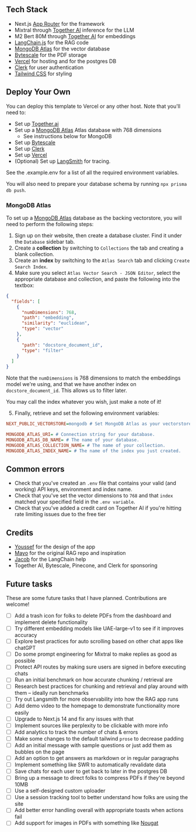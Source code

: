 

## Tech Stack

- Next.js [App Router](https://nextjs.org/docs/app) for the framework
- Mixtral through [Together AI](https://dub.sh/together-ai) inference for the LLM
- M2 Bert 80M through [Together AI](https://dub.sh/together-ai) for embeddings
- [LangChain.js](https://js.langchain.com/docs/get_started/introduction/) for the RAG code
- [MongoDB Atlas](https://www.mongodb.com/atlas/database) for the vector database
- [Bytescale](https://www.bytescale.com/) for the PDF storage
- [Vercel](https://vercel.com/) for hosting and for the postgres DB
- [Clerk](https://clerk.dev/) for user authentication
- [Tailwind CSS](https://tailwindcss.com/) for styling

## Deploy Your Own

You can deploy this template to Vercel or any other host. Note that you'll need to:

- Set up [Together.ai](https://dub.sh/together-ai/)
- Set up a [MongoDB Atlas](https://www.mongodb.com/atlas/database) Atlas database with 768 dimensions
  - See instructions below for MongoDB
- Set up [Bytescale](https://www.bytescale.com/)
- Set up [Clerk](https://clerk.dev/)
- Set up [Vercel](https://vercel.com/)
- (Optional) Set up [LangSmith](https://smith.langchain.com/) for tracing.

See the .example.env for a list of all the required environment variables.

You will also need to prepare your database schema by running `npx prisma db push`.

### MongoDB Atlas

To set up a [MongoDB Atlas](https://www.mongodb.com/atlas/database) database as the backing vectorstore, you will need to perform the following steps:

1. Sign up on their website, then create a database cluster. Find it under the `Database` sidebar tab.
2. Create a **collection** by switching to `Collections` the tab and creating a blank collection.
3. Create an **index** by switching to the `Atlas Search` tab and clicking `Create Search Index`.
4. Make sure you select `Atlas Vector Search - JSON Editor`, select the appropriate database and collection, and paste the following into the textbox:

```json
{
  "fields": [
    {
      "numDimensions": 768,
      "path": "embedding",
      "similarity": "euclidean",
      "type": "vector"
    },
    {
      "path": "docstore_document_id",
      "type": "filter"
    }
  ]
}
```

Note that the `numDimensions` is 768 dimensions to match the embeddings model we're using, and that we have another index on `docstore_document_id`. This allows us to filter later.

You may call the index whatever you wish, just make a note of it!

5. Finally, retrieve and set the following environment variables:

```ini
NEXT_PUBLIC_VECTORSTORE=mongodb # Set MongoDB Atlas as your vectorstore

MONGODB_ATLAS_URI= # Connection string for your database.
MONGODB_ATLAS_DB_NAME= # The name of your database.
MONGODB_ATLAS_COLLECTION_NAME= # The name of your collection.
MONGODB_ATLAS_INDEX_NAME= # The name of the index you just created.
```

## Common errors

- Check that you've created an `.env` file that contains your valid (and working) API keys, environment and index name.
- Check that you've set the vector dimensions to `768` and that `index` matched your specified field in the `.env variable`.
- Check that you've added a credit card on Together AI if you're hitting rate limiting issues due to the free tier

## Credits

- [Youssef](https://twitter.com/YoussefUiUx) for the design of the app
- [Mayo](https://twitter.com/mayowaoshin) for the original RAG repo and inspiration
- [Jacob](https://twitter.com/Hacubu) for the LangChain help
- Together AI, Bytescale, Pinecone, and Clerk for sponsoring

## Future tasks

These are some future tasks that I have planned. Contributions are welcome!

- [ ] Add a trash icon for folks to delete PDFs from the dashboard and implement delete functionality
- [ ] Try different embedding models like UAE-large-v1 to see if it improves accuracy
- [ ] Explore best practices for auto scrolling based on other chat apps like chatGPT
- [ ] Do some prompt engineering for Mixtral to make replies as good as possible
- [ ] Protect API routes by making sure users are signed in before executing chats
- [ ] Run an initial benchmark on how accurate chunking / retrieval are
- [ ] Research best practices for chunking and retrieval and play around with them – ideally run benchmarks
- [ ] Try out Langsmith for more observability into how the RAG app runs
- [ ] Add demo video to the homepage to demonstrate functionality more easily
- [ ] Upgrade to Next.js 14 and fix any issues with that
- [ ] Implement sources like perplexity to be clickable with more info
- [ ] Add analytics to track the number of chats & errors
- [ ] Make some changes to the default tailwind `prose` to decrease padding
- [ ] Add an initial message with sample questions or just add them as bubbles on the page
- [ ] Add an option to get answers as markdown or in regular paragraphs
- [ ] Implement something like SWR to automatically revalidate data
- [ ] Save chats for each user to get back to later in the postgres DB
- [ ] Bring up a message to direct folks to compress PDFs if they're beyond 10MB
- [ ] Use a self-designed custom uploader
- [ ] Use a session tracking tool to better understand how folks are using the site
- [ ] Add better error handling overall with appropriate toasts when actions fail
- [ ] Add support for images in PDFs with something like [Nougat](https://replicate.com/meta/nougat)
